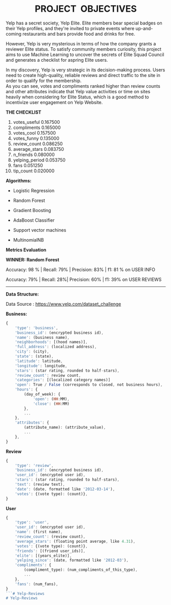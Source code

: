 # <center> PROJECT  OBJECTIVES <center>

Yelp has a secret society, Yelp Elite. Elite members bear special badges on their Yelp profiles, and they're invited to private events where up-and-coming restaurants and bars provide food and drinks for free.

However, Yelp is very mysterious in terms of how the company grants a reviewer Elite status. To satisfy community members curiosity, this project aims to use Machine Learning to uncover the secrets of Elite Squad Council and generates a checklist for aspring Elite users. 

In my discovery, Yelp is very strategic in its decision-making process. Users need to create high-quality, reliable reviews and direct traffic to the site in order to qualify for the membership.  
As you can see, votes and compliments ranked higher than review counts and other attributes indicate that Yelp value activities or time on sites heavily when considering for Elite Status, which is a good method to incentivize user engagement on Yelp Website.


**THE CHECKLIST**
 1) votes_useful                   0.167500
 2) compliments                    0.165000
 3) votes_cool                     0.157500
 4) votes_funny                    0.135000
 5) review_count                   0.086250
 6) average_stars                  0.083750
 7) n_friends                      0.080000
 8) yelping_period                 0.053750
 9) fans                           0.051250
10) tip_count                      0.020000

**Algorithms:**

- Logistic Regression

- Random Forest

- Gradient Boosting

- AdaBoost Classifier

- Support vector machines

- MultinomialNB

**Metrics Evaluation**



**WINNER: Random Forest**

 Accuracy: 98 % | Recall: 79% | Precision: 83% | f1: 81 % on USER INFO
 
Accuracy: 79% | Recall: 28%| Precision: 60% | f1: 39% on USER REVIEWS
 
 
 

---------------------------------------------------------------------------------------------------------------------------------------------
**Data Structure:**

Data Source : <https://www.yelp.com/dataset_challenge>

**Business:**
```js
{
    'type': 'business',
    'business_id': (encrypted business id),
    'name': (business name),
    'neighborhoods': [(hood names)],
    'full_address': (localized address),
    'city': (city),
    'state': (state),
    'latitude': latitude,
    'longitude': longitude,
    'stars': (star rating, rounded to half-stars),
    'review_count': review count,
    'categories': [(localized category names)]
    'open': True / False (corresponds to closed, not business hours),
    'hours': {
        (day_of_week): {
            'open': (HH:MM),
            'close': (HH:MM)
        },
        ...
    },
    'attributes': {
        (attribute_name): (attribute_value),
        ...
    },
}
```

**Review**
```js
{
    'type': 'review',
    'business_id': (encrypted business id),
    'user_id': (encrypted user id),
    'stars': (star rating, rounded to half-stars),
    'text': (review text),
    'date': (date, formatted like '2012-03-14'),
    'votes': {(vote type): (count)},
}
```

**User**
```js
{
    'type': 'user',
    'user_id': (encrypted user id),
    'name': (first name),
    'review_count': (review count),
    'average_stars': (floating point average, like 4.31),
    'votes': {(vote type): (count)},
    'friends': [(friend user_ids)],
    'elite': [(years_elite)],
    'yelping_since': (date, formatted like '2012-03'),
    'compliments': {
        (compliment_type): (num_compliments_of_this_type),
        ...
    },
    'fans': (num_fans),
}
```# Yelp-Reviews
# Yelp-Reviews
